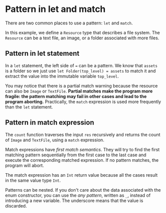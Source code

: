 # Pattern in let and match

There are two common places to use a pattern: `let` and `match`.

In this example, we define a `Resource` type that describes a file system.
The `Resource` can be a text file, an image, or a folder associated with more files.

## Pattern in let statement

In a `let` statement, the left side of `=` can be a pattern.
We know that `assets` is a folder so we just use `let Folder(top_level) = assets` to match it and extract the value into the immutable variable `top_level`.

You may notice that there is a partial match warning because the resource can also be `Image` or `TextFile`.
**Partial matches make the program more fragile: the pattern matching may fail in other cases and lead to the program aborting.**
Practically, the `match` expression is used more frequently than the `let` statement.

## Pattern in match expression

The `count` function traverses the input `res` recursively and returns the count of `Image` and `TextFile`, using a `match` expression.

Match expressions have *first match semantics*. They will try to find the first matching pattern sequentially from the first case to the last case and execute the corresponding matched expression. If no pattern matches, the program will abort.

The match expression has an `Int` return value because all the cases result in the same value type `Int`.

Patterns can be nested. If you don't care about the data associated with the enum constructor, you can use the *any pattern*, written as `_`, instead of introducing a new variable.
The underscore means that the value is discarded.
